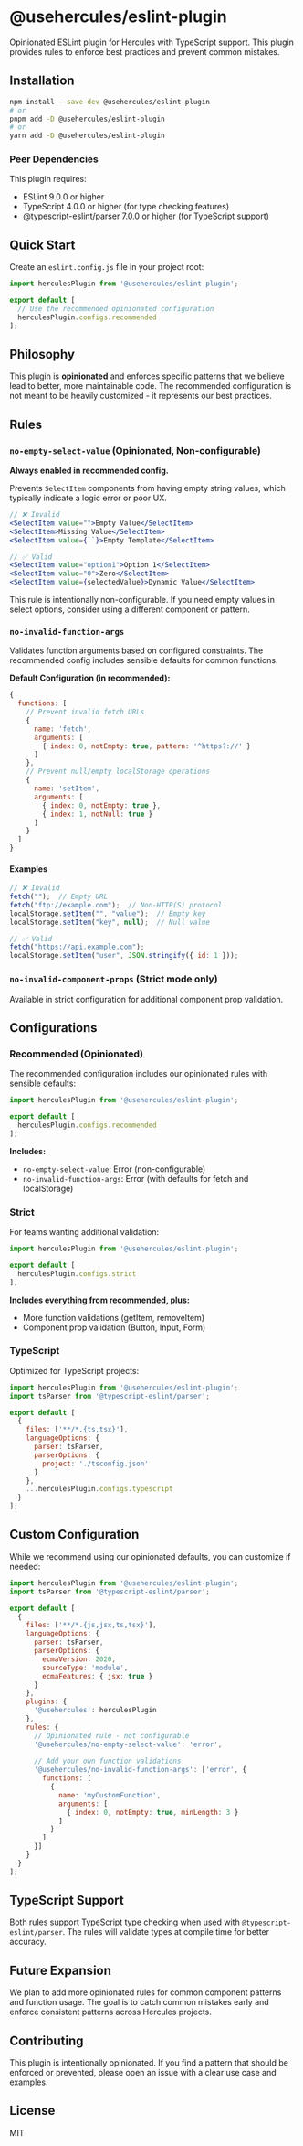 # @usehercules/eslint-plugin

Opinionated ESLint plugin for Hercules with TypeScript support. This plugin provides rules to enforce best practices and prevent common mistakes.

## Installation

```bash
npm install --save-dev @usehercules/eslint-plugin
# or
pnpm add -D @usehercules/eslint-plugin
# or
yarn add -D @usehercules/eslint-plugin
```

### Peer Dependencies

This plugin requires:
- ESLint 9.0.0 or higher
- TypeScript 4.0.0 or higher (for type checking features)
- @typescript-eslint/parser 7.0.0 or higher (for TypeScript support)

## Quick Start

Create an `eslint.config.js` file in your project root:

```javascript
import herculesPlugin from '@usehercules/eslint-plugin';

export default [
  // Use the recommended opinionated configuration
  herculesPlugin.configs.recommended
];
```

## Philosophy

This plugin is **opinionated** and enforces specific patterns that we believe lead to better, more maintainable code. The recommended configuration is not meant to be heavily customized - it represents our best practices.

## Rules

### `no-empty-select-value` (Opinionated, Non-configurable)

**Always enabled in recommended config.**

Prevents `SelectItem` components from having empty string values, which typically indicate a logic error or poor UX.

```jsx
// ❌ Invalid
<SelectItem value="">Empty Value</SelectItem>
<SelectItem>Missing Value</SelectItem>
<SelectItem value={``}>Empty Template</SelectItem>

// ✅ Valid
<SelectItem value="option1">Option 1</SelectItem>
<SelectItem value="0">Zero</SelectItem>
<SelectItem value={selectedValue}>Dynamic Value</SelectItem>
```

This rule is intentionally non-configurable. If you need empty values in select options, consider using a different component or pattern.

### `no-invalid-function-args`

Validates function arguments based on configured constraints. The recommended config includes sensible defaults for common functions.

**Default Configuration (in recommended):**

```javascript
{
  functions: [
    // Prevent invalid fetch URLs
    {
      name: 'fetch',
      arguments: [
        { index: 0, notEmpty: true, pattern: '^https?://' }
      ]
    },
    // Prevent null/empty localStorage operations
    {
      name: 'setItem',
      arguments: [
        { index: 0, notEmpty: true },
        { index: 1, notNull: true }
      ]
    }
  ]
}
```

#### Examples

```javascript
// ❌ Invalid
fetch("");  // Empty URL
fetch("ftp://example.com");  // Non-HTTP(S) protocol
localStorage.setItem("", "value");  // Empty key
localStorage.setItem("key", null);  // Null value

// ✅ Valid
fetch("https://api.example.com");
localStorage.setItem("user", JSON.stringify({ id: 1 }));
```

### `no-invalid-component-props` (Strict mode only)

Available in strict configuration for additional component prop validation.

## Configurations

### Recommended (Opinionated)

The recommended configuration includes our opinionated rules with sensible defaults:

```javascript
import herculesPlugin from '@usehercules/eslint-plugin';

export default [
  herculesPlugin.configs.recommended
];
```

**Includes:**
- `no-empty-select-value`: Error (non-configurable)
- `no-invalid-function-args`: Error (with defaults for fetch and localStorage)

### Strict

For teams wanting additional validation:

```javascript
import herculesPlugin from '@usehercules/eslint-plugin';

export default [
  herculesPlugin.configs.strict
];
```

**Includes everything from recommended, plus:**
- More function validations (getItem, removeItem)
- Component prop validation (Button, Input, Form)

### TypeScript

Optimized for TypeScript projects:

```javascript
import herculesPlugin from '@usehercules/eslint-plugin';
import tsParser from '@typescript-eslint/parser';

export default [
  {
    files: ['**/*.{ts,tsx}'],
    languageOptions: {
      parser: tsParser,
      parserOptions: {
        project: './tsconfig.json'
      }
    },
    ...herculesPlugin.configs.typescript
  }
];
```

## Custom Configuration

While we recommend using our opinionated defaults, you can customize if needed:

```javascript
import herculesPlugin from '@usehercules/eslint-plugin';
import tsParser from '@typescript-eslint/parser';

export default [
  {
    files: ['**/*.{js,jsx,ts,tsx}'],
    languageOptions: {
      parser: tsParser,
      parserOptions: {
        ecmaVersion: 2020,
        sourceType: 'module',
        ecmaFeatures: { jsx: true }
      }
    },
    plugins: {
      '@usehercules': herculesPlugin
    },
    rules: {
      // Opinionated rule - not configurable
      '@usehercules/no-empty-select-value': 'error',
      
      // Add your own function validations
      '@usehercules/no-invalid-function-args': ['error', {
        functions: [
          {
            name: 'myCustomFunction',
            arguments: [
              { index: 0, notEmpty: true, minLength: 3 }
            ]
          }
        ]
      }]
    }
  }
];
```

## TypeScript Support

Both rules support TypeScript type checking when used with `@typescript-eslint/parser`. The rules will validate types at compile time for better accuracy.

## Future Expansion

We plan to add more opinionated rules for common component patterns and function usage. The goal is to catch common mistakes early and enforce consistent patterns across Hercules projects.

## Contributing

This plugin is intentionally opinionated. If you find a pattern that should be enforced or prevented, please open an issue with a clear use case and examples.

## License

MIT